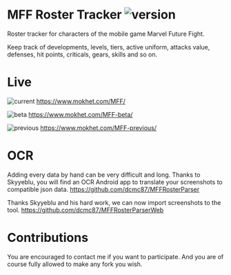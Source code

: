 # MFF Roster Tracker ![version](https://img.shields.io/badge/version-2.3.0-blue.svg)
Roster tracker for characters of the mobile game Marvel Future Fight.

Keep track of developments, levels, tiers, active uniform, attacks value, defenses, hit points, criticals, gears, skills and so on.

# Live

![current](https://img.shields.io/badge/Current_release-stable-green.svg?style=flat) https://www.mokhet.com/MFF/

![beta](https://img.shields.io/badge/Beta_release-unstable-red.svg?style=flat) https://www.mokhet.com/MFF-beta/

![previous](https://img.shields.io/badge/Previous_release-stable-green.svg?style=flat) https://www.mokhet.com/MFF-previous/

# OCR

Adding every data by hand can be very difficult and long. Thanks to Skyyeblu, you will find an OCR Android app to translate your screenshots to compatible json data.
https://github.com/dcmc87/MFFRosterParser

Thanks Skyyeblu and his hard work, we can now import screenshots to the tool.
https://github.com/dcmc87/MFFRosterParserWeb

# Contributions

You are encouraged to contact me if you want to participate. And you are of course fully allowed to make any fork you wish.
